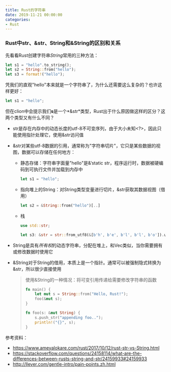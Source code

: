 ```yaml
---
title: Rust的字符串
date: 2019-11-21 00:00:00
categories:
- Rust
---
```


### Rust中str、&str、String和&String的区别和关系

<!-- more  -->

先看看Rust创建字符串*String*常用的三种方法：

```rust
let s1 = "hello".to_string();
let s2 = String::from("hello");
let s3 = format!("hello");
```

凭我们的直观"hello"本来就是一个字符串了，为什么还需要这么复杂的？也许这样更好：

```rust
let s1 = "hello";
```

但在clion中会提示我们**s**是一个*&str*类型，Rust出于什么原因做这样的区分？这两个类型又有什么不同？

* str是存在内存中的动态长度的utf-8不可变序列，由于大小未知<?>，因此只能使用指针处理它，使用&str访问值

* &str对某些utf-8数据的引用，通常称为"字符串切片"，它只是某些数据的视图，数据可以存储在任何地方：

  * 静态存储：字符串字面量"hello"是&‘static str，程序运行时，数据被硬编码到可执行文件并加载到内存中

    ```rust
    let s1 = "hello";
    ```

  * 指向堆上的String：对String类型变量进行切片，&str获取其数据视图（借用）

    ```rust
    let s2 = &String::from("hello")[..]
    ```

  * 栈

    ```rust
    use std::str;

    let s3: &str = str::from_utf8(&[b'h', b'e', b'l', b'l', b'o']).unwrap();
    ```

* String是具有*所有权*的动态字符串，分配在堆上，和Vec类似，当你需要拥有或修改数据时使用它

* &String对于String的借用，本质上是一个指针。通常可以被强制隐式转换为&str，所以很少直接使用

  > 使用&String的一种情况：将可变引用传递给需要修改字符串的函数
  >
  > ```rust
  > fn main() {
  >     let mut s = String::from("Hello, Rust!");
  >     foo(&mut s);
  > }
  >
  > fn foo(s: &mut String) {
  >     s.push_str("appending foo..");
  >     println!("{}", s);
  > }
  > ```

参考资料：

* <https://www.ameyalokare.com/rust/2017/10/12/rust-str-vs-String.html>
* <https://stackoverflow.com/questions/24158114/what-are-the-differences-between-rusts-string-and-str/24159933#24159933>
* <http://llever.com/gentle-intro/pain-points.zh.html>
